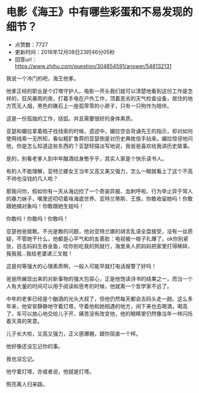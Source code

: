 # 电影《海王》中有哪些彩蛋和不易发现的细节？
- 点赞数：7727
- 更新时间：2018年12月08日23时46分05秒
- 回答url：https://www.zhihu.com/question/304854591/answer/548132131
<body>
 <p data-pid="qFnsqiQZ">我说一个冷门的吧，海王他爹。</p>
 <p data-pid="ahXosJVD">他爹正经的职业是个灯塔守护人。电影一开头我们就可以清楚地看到这份工作是怎样的，狂风暴雨的夜，打着手电在户外工作，顶着恶劣的天气检查设备，居住的地方荒无人烟，黑色的礁石上一座孤零零的小房子，只有一只狗作为陪伴。</p>
 <p data-pid="b_oAIn_d">这是一份孤独的工作，括弧，并且需要很好的身体素质。</p>
 <p data-pid="bi-3YFnR">亚瑟和媚拉拿着瓶子找线索的时候，遗迹中，媚拉空会背诵先王的指示，却对如何使用线索一无所知，看似粗犷鲁莽的亚瑟倒是对历史典故信手拈来。媚拉惊讶地问他，你是怎么知道这些东西的？亚瑟轻描淡写地说，我爸爸喜欢给我讲历史故事。</p>
 <p data-pid="nFL8E61D">是的，别看老爹人到中年酗酒纹身憨乎乎，其实人家是个快乐读书人。</p>
 <p data-pid="zyt35CJq">有的人不能理解，亚特兰娜女王当年又高又美又强力，怎么一眼就看上了这个不高不帅也没钱的凡人啦？</p>
 <p data-pid="WL1byRbX">那我问你，假如你有一天从海边捡了一个奇装异服、血刺呼啦、行为举止异于常人的暴力妹子，嘴里还叨叨着啥海底世界、亚特兰蒂斯、王族，你敢收留她吗！你敢跟她搞对象吗！你敢跟她生娃吗！</p>
 <p data-pid="Gf04LIHa">你敢吗！你敢吗！你敢吗！</p>
 <p data-pid="4JkqUrBe">亚瑟他爸就敢。不光是敢的问题，他对亚特兰娜的胡言乱语全盘接受，没有一丝质疑，不管她干什么，他都是心平气和的友善脸：电视被一梭子扎爆了，ok你别紧张，目击妈妈生吞金鱼，哇你别吃我的狗就行，海里来人抓妈妈把家里打得稀碎，我我我…我给老婆递三叉戟！</p>
 <p data-pid="-AIY67CA">这是何等强大的心理素质啊，一般人可能早就打电话报警了好吗！</p>
 <p data-pid="ExoFgLzL">爸爸所展现出来的对新事物的强大包容心，正是他饱读诗书的结果之一，而当一个人有大量的时间可以用于阅读和思考的时候，他就离一个哲学家不远了。</p>
 <p data-pid="tJ8Gk9g8">中年的老爹已经是个酗酒的光头大叔了，但他仍然每天都会去码头走一趟。这么多年来，他安安静静地守着灯塔，守着他和她相遇的地方，闲下来也去喝酒，喝高了，车可以放心地交给儿子开，痛苦没有改变他，他的眼睛里仍然像当年一样闪烁着天真的笑意。</p>
 <p data-pid="6zIoUTQS">儿子长大啦，又高又强力，正义感爆棚，跟你简直一个样。</p>
 <p data-pid="v6mHgDXy">他好像还没忘记你的事。</p>
 <p data-pid="EOXkN6xp">我也没忘记。</p>
 <p data-pid="gSWoVcgq">他守着灯塔，亦或者说，他就是灯塔。</p>
 <p data-pid="CY8LK2o0">照亮离人归来路。</p>
</body>